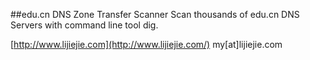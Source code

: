 ##edu.cn DNS Zone Transfer Scanner
Scan thousands of edu.cn DNS Servers with command line tool dig.


[http://www.lijiejie.com](http://www.lijiejie.com/) 
my[at]lijiejie.com   